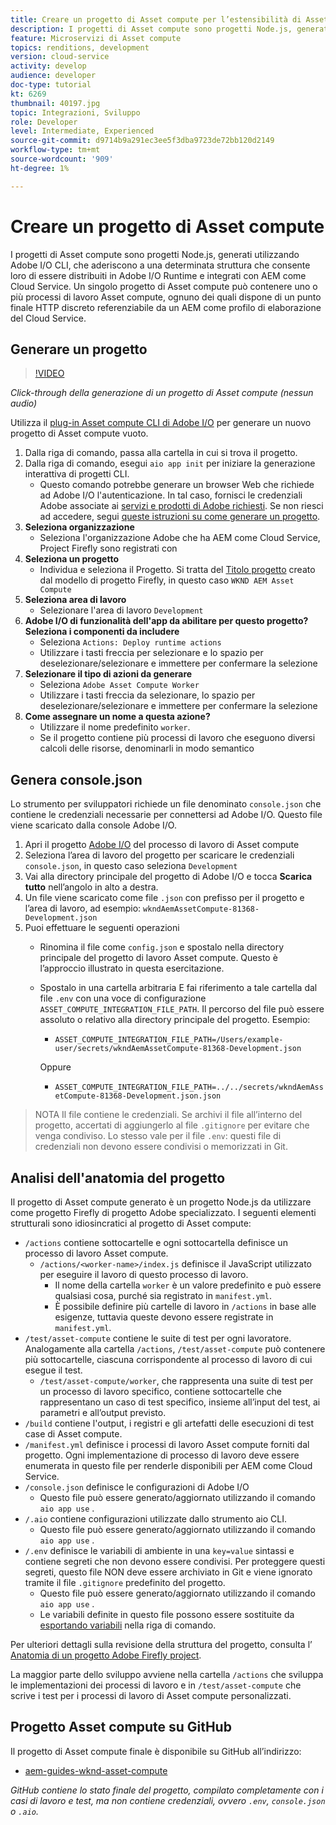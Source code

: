```yaml
---
title: Creare un progetto di Asset compute per l’estensibilità di Asset compute
description: I progetti di Asset compute sono progetti Node.js, generati utilizzando Adobe I/O CLI, che aderiscono a una determinata struttura e consentono di implementarli in Adobe I/O Runtime e di integrarli con AEM come Cloud Service.
feature: Microservizi di Asset compute
topics: renditions, development
version: cloud-service
activity: develop
audience: developer
doc-type: tutorial
kt: 6269
thumbnail: 40197.jpg
topic: Integrazioni, Sviluppo
role: Developer
level: Intermediate, Experienced
source-git-commit: d9714b9a291ec3ee5f3dba9723de72bb120d2149
workflow-type: tm+mt
source-wordcount: '909'
ht-degree: 1%

---
```



# Creare un progetto di Asset compute

I progetti di Asset compute sono progetti Node.js, generati utilizzando Adobe I/O CLI, che aderiscono a una determinata struttura che consente loro di essere distribuiti in Adobe I/O Runtime e integrati con AEM come Cloud Service. Un singolo progetto di Asset compute può contenere uno o più processi di lavoro Asset compute, ognuno dei quali dispone di un punto finale HTTP discreto referenziabile da un AEM come profilo di elaborazione del Cloud Service.

## Generare un progetto

>[!VIDEO](https://video.tv.adobe.com/v/40197/?quality=12&learn=on)

_Click-through della generazione di un progetto di Asset compute (nessun audio)_

Utilizza il [plug-in Asset compute CLI di Adobe I/O](../set-up/development-environment.md#aio-cli) per generare un nuovo progetto di Asset compute vuoto.

1. Dalla riga di comando, passa alla cartella in cui si trova il progetto.
1. Dalla riga di comando, esegui `aio app init` per iniziare la generazione interattiva di progetti CLI.
   + Questo comando potrebbe generare un browser Web che richiede ad Adobe I/O l&#39;autenticazione. In tal caso, fornisci le credenziali Adobe associate ai [servizi e prodotti di Adobe richiesti](../set-up/accounts-and-services.md). Se non riesci ad accedere, segui [queste istruzioni su come generare un progetto](https://github.com/AdobeDocs/project-firefly/blob/master/getting_started/first_app.md#42-developer-is-not-logged-in-as-enterprise-organization-user).
1. __Seleziona organizzazione__
   + Seleziona l&#39;organizzazione Adobe che ha AEM come Cloud Service, Project Firefly sono registrati con
1. __Seleziona un progetto__
   + Individua e seleziona il Progetto. Si tratta del [Titolo progetto](../set-up/firefly.md) creato dal modello di progetto Firefly, in questo caso `WKND AEM Asset Compute`
1. __Seleziona area di lavoro__
   + Selezionare l&#39;area di lavoro `Development`
1. __Adobe I/O di funzionalità dell&#39;app da abilitare per questo progetto? Seleziona i componenti da includere__
   + Seleziona `Actions: Deploy runtime actions`
   + Utilizzare i tasti freccia per selezionare e lo spazio per deselezionare/selezionare e immettere per confermare la selezione
1. __Selezionare il tipo di azioni da generare__
   + Seleziona `Adobe Asset Compute Worker`
   + Utilizzare i tasti freccia da selezionare, lo spazio per deselezionare/selezionare e immettere per confermare la selezione
1. __Come assegnare un nome a questa azione?__
   + Utilizzare il nome predefinito `worker`.
   + Se il progetto contiene più processi di lavoro che eseguono diversi calcoli delle risorse, denominarli in modo semantico

## Genera console.json

Lo strumento per sviluppatori richiede un file denominato `console.json` che contiene le credenziali necessarie per connettersi ad Adobe I/O. Questo file viene scaricato dalla console Adobe I/O.

1. Apri il progetto [Adobe I/O](https://console.adobe.io) del processo di lavoro di Asset compute
1. Seleziona l’area di lavoro del progetto per scaricare le credenziali `console.json`, in questo caso seleziona `Development`
1. Vai alla directory principale del progetto di Adobe I/O e tocca __Scarica tutto__ nell’angolo in alto a destra.
1. Un file viene scaricato come file `.json` con prefisso per il progetto e l’area di lavoro, ad esempio: `wkndAemAssetCompute-81368-Development.json`
1. Puoi effettuare le seguenti operazioni
   + Rinomina il file come `config.json` e spostalo nella directory principale del progetto di lavoro Asset compute. Questo è l’approccio illustrato in questa esercitazione.
   + Spostalo in una cartella arbitraria E fai riferimento a tale cartella dal file `.env` con una voce di configurazione `ASSET_COMPUTE_INTEGRATION_FILE_PATH`. Il percorso del file può essere assoluto o relativo alla directory principale del progetto. Esempio:
      + `ASSET_COMPUTE_INTEGRATION_FILE_PATH=/Users/example-user/secrets/wkndAemAssetCompute-81368-Development.json`

      Oppure
      + `ASSET_COMPUTE_INTEGRATION_FILE_PATH=../../secrets/wkndAemAssetCompute-81368-Development.json.json`


> NOTA
> Il file contiene le credenziali. Se archivi il file all’interno del progetto, accertati di aggiungerlo al file `.gitignore` per evitare che venga condiviso. Lo stesso vale per il file `.env`: questi file di credenziali non devono essere condivisi o memorizzati in Git.

## Analisi dell&#39;anatomia del progetto

Il progetto di Asset compute generato è un progetto Node.js da utilizzare come progetto Firefly di progetto Adobe specializzato. I seguenti elementi strutturali sono idiosincratici al progetto di Asset compute:

+ `/actions` contiene sottocartelle e ogni sottocartella definisce un processo di lavoro Asset compute.
   + `/actions/<worker-name>/index.js` definisce il JavaScript utilizzato per eseguire il lavoro di questo processo di lavoro.
      + Il nome della cartella `worker` è un valore predefinito e può essere qualsiasi cosa, purché sia registrato in `manifest.yml`.
      + È possibile definire più cartelle di lavoro in `/actions` in base alle esigenze, tuttavia queste devono essere registrate in `manifest.yml`.
+ `/test/asset-compute` contiene le suite di test per ogni lavoratore. Analogamente alla cartella `/actions`, `/test/asset-compute` può contenere più sottocartelle, ciascuna corrispondente al processo di lavoro di cui esegue il test.
   + `/test/asset-compute/worker`, che rappresenta una suite di test per un processo di lavoro specifico, contiene sottocartelle che rappresentano un caso di test specifico, insieme all’input del test, ai parametri e all’output previsto.
+ `/build` contiene l&#39;output, i registri e gli artefatti delle esecuzioni di test case di Asset compute.
+ `/manifest.yml` definisce i processi di lavoro Asset compute forniti dal progetto. Ogni implementazione di processo di lavoro deve essere enumerata in questo file per renderle disponibili per AEM come Cloud Service.
+ `/console.json` definisce le configurazioni di Adobe I/O
   + Questo file può essere generato/aggiornato utilizzando il comando `aio app use` .
+ `/.aio` contiene configurazioni utilizzate dallo strumento aio CLI.
   + Questo file può essere generato/aggiornato utilizzando il comando `aio app use` .
+ `/.env` definisce le variabili di ambiente in una  `key=value` sintassi e contiene segreti che non devono essere condivisi. Per proteggere questi segreti, questo file NON deve essere archiviato in Git e viene ignorato tramite il file `.gitignore` predefinito del progetto.
   + Questo file può essere generato/aggiornato utilizzando il comando `aio app use` .
   + Le variabili definite in questo file possono essere sostituite da [esportando variabili](../deploy/runtime.md) nella riga di comando.

Per ulteriori dettagli sulla revisione della struttura del progetto, consulta l’ [Anatomia di un progetto Adobe Firefly project](https://github.com/AdobeDocs/project-firefly/blob/master/getting_started/first_app.md#5-anatomy-of-a-project-firefly-application).

La maggior parte dello sviluppo avviene nella cartella `/actions` che sviluppa le implementazioni dei processi di lavoro e in `/test/asset-compute` che scrive i test per i processi di lavoro di Asset compute personalizzati.

## Progetto Asset compute su GitHub

Il progetto di Asset compute finale è disponibile su GitHub all’indirizzo:

+ [aem-guides-wknd-asset-compute](https://github.com/adobe/aem-guides-wknd-asset-compute)

_GitHub contiene lo stato finale del progetto, compilato completamente con i casi di lavoro e test, ma non contiene credenziali, ovvero  `.env`,  `console.json` o  `.aio`._

